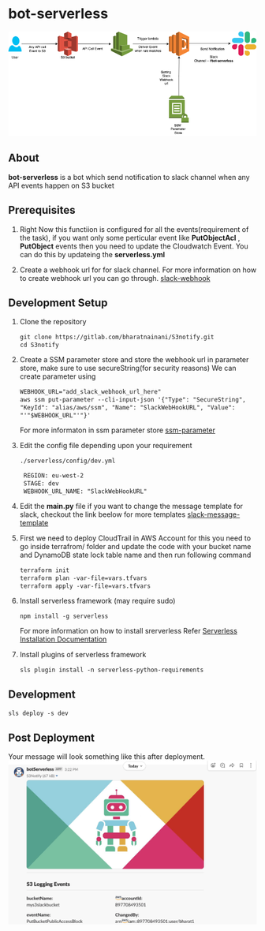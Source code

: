 # bot-serverless
![](./S3Notify.drawio.png)

## About
**bot-serverless** is a bot which send notification to slack channel when any  API events happen on S3 bucket

## Prerequisites
  1. Right Now this functiion is configured for all the events(requirement of the task), if you want only some perticular event like **PutObjectAcl** ,
    **PutObject**  events then you need to update the Cloudwatch Event. You can do this by updateing  the **serverless.yml** 

  2. Create a webhook url for for slack channel. For more information on how to create webhook url you can go through.
   [slack-webhook](https://slack.com/intl/en-in/help/articles/115005265063-Incoming-webhooks-for-Slack)

## Development Setup
1. Clone the repository
   ```
   git clone https://gitlab.com/bharatnainani/S3notify.git
   cd S3notify
   ```

2. Create a SSM parameter store and store the webhook url in parameter store, make sure to use secureString(for security reasons)
   We can create parameter using
   ```
   WEBHOOK_URL="add_slack_webhook_url_here"
   aws ssm put-parameter --cli-input-json '{"Type": "SecureString", "KeyId": "alias/aws/ssm", "Name": "SlackWebHookURL", "Value":   "'"$WEBHOOK_URL"'"}'
   ```
   For more informaton in ssm parameter store 
    [ssm-parameter](https://docs.aws.amazon.com/systems-manager/latest/userguide/systems-manager-parameter-store.html)
  
3. Edit the config file depending upon your requirement
   ```
   ./serverless/config/dev.yml
   ```
   
   ```
    REGION: eu-west-2
    STAGE: dev
    WEBHOOK_URL_NAME: "SlackWebHookURL"
   ```
4. Edit the **main.py** file if you want to change the message template for slack,
   checkout the link beelow for more templates
   [slack-message-template](https://app.slack.com/block-kit-builder/TMJ9DBEG2#%7B%22blocks%22:%5B%7B%22type%22:%22section%22,%22text%22:%7B%22type%22:%22mrkdwn%22,%22text%22:%22You%20have%20a%20new%20request:%5Cn*%3CfakeLink.toEmployeeProfile.com%7CFred%20Enriquez%20-%20New%20device%20request%3E*%22%7D%7D,%7B%22type%22:%22section%22,%22fields%22:%5B%7B%22type%22:%22mrkdwn%22,%22text%22:%22*Type:*%5CnComputer%20(laptop)%22%7D,%7B%22type%22:%22mrkdwn%22,%22text%22:%22*When:*%5CnSubmitted%20Aut%2010%22%7D,%7B%22type%22:%22mrkdwn%22,%22text%22:%22*Last%20Update:*%5CnMar%2010,%202015%20(3%20years,%205%20months)%22%7D,%7B%22type%22:%22mrkdwn%22,%22text%22:%22*Reason:*%5CnAll%20vowel%20keys%20aren't%20working.%22%7D,%7B%22type%22:%22mrkdwn%22,%22text%22:%22*Specs:*%5Cn%5C%22Cheetah%20Pro%2015%5C%22%20-%20Fast,%20really%20fast%5C%22%22%7D%5D%7D,%7B%22type%22:%22actions%22,%22elements%22:%5B%7B%22type%22:%22button%22,%22text%22:%7B%22type%22:%22plain_text%22,%22emoji%22:true,%22text%22:%22Approve%22%7D,%22style%22:%22primary%22,%22value%22:%22click_me_123%22%7D,%7B%22type%22:%22button%22,%22text%22:%7B%22type%22:%22plain_text%22,%22emoji%22:true,%22text%22:%22Deny%22%7D,%22style%22:%22danger%22,%22value%22:%22click_me_123%22%7D%5D%7D%5D%7D)


5. First we need to deploy CloudTrail in AWS Account for this you need to go inside terrafrom/ folder and  update the code with your bucket name and DynamoDB state lock table name  and then run following command
    ```
    terraform init
    terraform plan -var-file=vars.tfvars
    terraform apply -var-file=vars.tfvars
    ```

6. Install serverless framework (may require sudo)
   ```
   npm install -g serverless
   ```
   For more information on how to install srerverless
   Refer [Serverless Installation Documentation](https://www.serverless.com/framework/docs/getting-started#install-as-a-standalone-binary)

7. Install plugins of serverless framework
   ```
   sls plugin install -n serverless-python-requirements
   ```
## Development 
   ```
   sls deploy -s dev 
   ```

## Post Deployment
   
   Your message will look something like this after deployment.
![](./slack-message.png)
